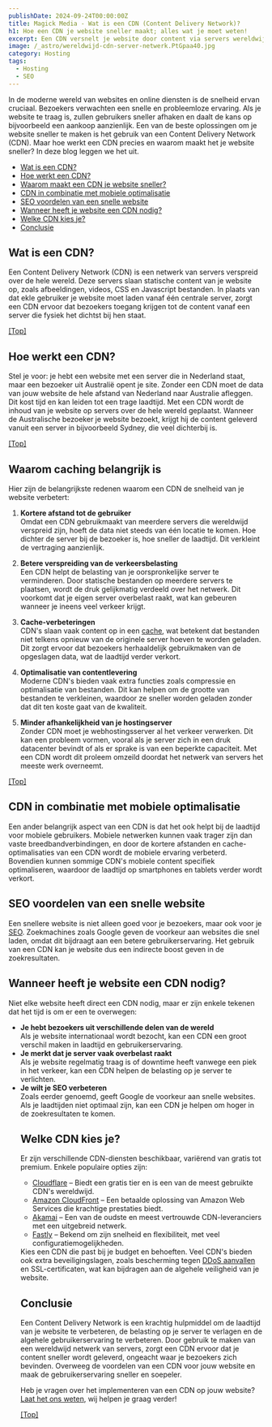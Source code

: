 ```yaml
---
publishDate: 2024-09-24T00:00:00Z
title: Magick Media - Wat is een CDN (Content Delivery Network)?
h1: Hoe een CDN je website sneller maakt; alles wat je moet weten!
excerpt: Een CDN versnelt je website door content via servers wereldwijd dichter bij je bezoekers aan te bieden.
image: /_astro/wereldwijd-cdn-server-netwerk.PtGpaa40.jpg
category: Hosting
tags:
  - Hosting
  - SEO
---
```

In de moderne wereld van websites en online diensten is de snelheid ervan cruciaal. Bezoekers verwachten een snelle en probleemloze ervaring. Als je website te traag is, zullen gebruikers sneller afhaken en daalt de kans op bijvoorbeeld een aankoop aanzienlijk. Een van de beste oplossingen om je website sneller te maken is het gebruik van een Content Delivery Network (CDN). Maar hoe werkt een CDN precies en waarom maakt het je website sneller? In deze blog leggen we het uit.

- [Wat is een CDN?](#wat-is-een-cdn)
- [Hoe werkt een CDN?](#hoe-werkt-een-cdn)
- [Waarom maakt een CDN je website sneller?](#waarom-maakt-een-cdn-je-website-sneller)
- [CDN in combinatie met mobiele optimalisatie](#cdn-in-combinatie-met-mobiele-optimalisatie)
- [SEO voordelen van een snelle website](#seo-voordelen-van-een-snelle-website)
- [Wanneer heeft je website een CDN nodig?](#wanneer-heeft-je-website-een-cdn-nodig)
- [Welke CDN kies je?](#welke-cdn-kies-je)
- [Conclusie](#conclusie)

## Wat is een CDN?
Een Content Delivery Network (CDN) is een netwerk van servers verspreid over de hele wereld. Deze servers slaan statische content van je website op, zoals afbeeldingen, videos, CSS en Javascript bestanden. In plaats van dat ekle gebruiker je website moet laden vanaf één centrale server, zorgt een CDN ervoor dat bezoekers toegang krijgen tot de content vanaf een server die fysiek het dichtst bij hen staat.

[[Top]](#top)

## Hoe werkt een CDN?
Stel je voor: je hebt een website met een server die in Nederland staat, maar een bezoeker uit Australië opent je site. Zonder een CDN moet de data van jouw website de hele afstand van Nederland naar Australie afleggen. Dit kost tijd en kan leiden tot een trage laadtijd. Met een CDN wordt de inhoud van je website op servers over de hele wereld geplaatst. Wanneer de Australische bezoeker je website bezoekt, krijgt hij de content geleverd vanuit een server in bijvoorbeeld Sydney, die veel dichterbij is.

[[Top]](#top)

## Waarom caching belangrijk is
Hier zijn de belangrijkste redenen waarom een CDN de snelheid van je website verbetert:

1. <b>Kortere afstand tot de gebruiker</b><br>
Omdat een CDN gebruikmaakt van meerdere servers die wereldwijd verspreid zijn, hoeft de data niet steeds van één locatie te komen. Hoe dichter de server bij de bezoeker is, hoe sneller de laadtijd. Dit verkleint de vertraging aanzienlijk.

2. <b>Betere verspreiding van de verkeersbelasting</b><br>
Een CDN helpt de belasting van je oorspronkelijke server te verminderen. Door statische bestanden op meerdere servers te plaatsen, wordt de druk gelijkmatig verdeeld over het netwerk. Dit voorkomt dat je eigen server overbelast raakt, wat kan gebeuren wanneer je ineens veel verkeer krijgt.

3. <b>Cache-verbeteringen</b><br>
CDN's slaan vaak content op in een <a href="/wat-is-caching/">cache</a>, wat betekent dat bestanden niet telkens opnieuw van de originele server hoeven te worden geladen. Dit zorgt ervoor dat bezoekers herhaaldelijk gebruikmaken van de opgeslagen data, wat de laadtijd verder verkort.

4. <b>Optimalisatie van contentlevering</b><br>
Moderne CDN's bieden vaak extra functies zoals compressie en optimalisatie van bestanden. Dit kan helpen om de grootte van bestanden te verkleinen, waardoor ze sneller worden geladen zonder dat dit ten koste gaat van de kwaliteit.

5. <b>Minder afhankelijkheid van je hostingserver</b><br>
Zonder CDN moet je webhostingsserver al het verkeer verwerken. Dit kan een probleem vormen, vooral als je server zich in een druk datacenter bevindt of als er sprake is van een beperkte capaciteit. Met een CDN wordt dit proleem omzeild doordat het netwerk van servers het meeste werk overneemt.

[[Top]](#top)

## CDN in combinatie met mobiele optimalisatie
Een ander belangrijk aspect van een CDN is dat het ook helpt bij de laadtijd voor mobiele gebruikers. Mobiele netwerken kunnen vaak trager zijn dan vaste breedbandverbindingen, en door de kortere afstanden en cache-optimalisaties van een CDN wordt de mobiele ervaring verbeterd. Bovendien kunnen sommige CDN's mobiele content specifiek optimaliseren, waardoor de laadtijd op smartphones en tablets verder wordt verkort.

## SEO voordelen van een snelle website
Een snellere website is niet alleen goed voor je bezoekers, maar ook voor je <a href="/zoekmachine-optimalisatie-seo/">SEO</a>. Zoekmachines zoals Google geven de voorkeur aan websites die snel laden, omdat dit bijdraagt aan een betere gebruikerservaring. Het gebruik van een CDN kan je website dus een indirecte boost geven in de zoekresultaten.

## Wanneer heeft je website een CDN nodig?
Niet elke website heeft direct een CDN nodig, maar er zijn enkele tekenen dat het tijd is om er een te overwegen:
<ul>
  <li><b>Je hebt bezoekers uit verschillende delen van de wereld</b><br>
  Als je website internationaal wordt bezocht, kan een CDN een groot verschil maken in laadtijd en gebruikerservaring.</li>
  <li><b>Je merkt dat je server vaak overbelast raakt</b><br>
  Als je website regelmatig traag is of downtime heeft vanwege een piek in het verkeer, kan een CDN helpen de belasting op je server te verlichten.</li>
  <li><b>Je wilt je SEO verbeteren</b><br>
  Zoals eerder genoemd, geeft Google de voorkeur aan snelle websites. Als je laadtijden niet optimaal zijn, kan een CDN je helpen om hoger in de zoekresultaten te komen.</li>

## Welke CDN kies je?
Er zijn verschillende CDN-diensten beschikbaar, variërend van gratis tot premium. Enkele populaire opties zijn:
<ul>
  <li><a href="/cdn-met-cloudflair-binnen-cpanel/">Cloudflare</a> – Biedt een gratis tier en is een van de meest gebruikte CDN's wereldwijd.</li>
  <li><a href="https://aws.amazon.com/cloudfront/" target="_blank" rel="noopener">Amazon CloudFront</a> – Een betaalde oplossing van Amazon Web Services die krachtige prestaties biedt.</li>
  <li><a href="https://www.akamai.com/" target="_blank" rel="noopener">Akamai</a> – Een van de oudste en meest vertrouwde CDN-leveranciers met een uitgebreid netwerk.</li>
  <li><a href=" https://www.fastly.com/" target="_blank" rel="noopener">Fastly</a> – Bekend om zijn snelheid en flexibiliteit, met veel configuratiemogelijkheden.</li>
</ul>
Kies een CDN die past bij je budget en behoeften. Veel CDN's bieden ook extra beveiligingslagen, zoals bescherming tegen <a href="https://www.microsoft.com/nl-nl/security/business/security-101/what-is-a-ddos-attack" target="_blank" rel="noopener">DDoS aanvallen</a>  en SSL-certificaten, wat kan bijdragen aan de algehele veiligheid van je website.

## Conclusie
Een Content Delivery Network is een krachtig hulpmiddel om de laadtijd van je website te verbeteren, de belasting op je server te verlagen en de algehele gebruikerservaring te verbeteren. Door gebruik te maken van een wereldwijd netwerk van servers, zorgt een CDN ervoor dat je content sneller wordt geleverd, ongeacht waar je bezoekers zich bevinden. Overweeg de voordelen van een CDN voor jouw website en maak de gebruikerservaring sneller en soepeler.

Heb je vragen over het implementeren van een CDN op jouw website? <a href="/contact/">Laat het ons weten</a>, wij helpen je graag verder!

[[Top]](#top)